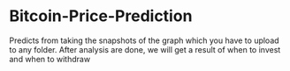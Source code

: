 # Bitcoin-Price-Prediction
Predicts from taking the snapshots of the graph which you have to upload to any folder.
After analysis are done, we will get a result of when to invest and when to withdraw
